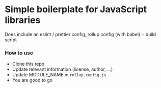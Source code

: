 # Simple boilerplate for JavaScript libraries

Does include an eslint / prettier config, rollup config (with babel) + build script

### How to use

- Clone this repo
- Update relevant information (license, author, ...)
- Update MODULE_NAME in `rollup.config.js`
- You are good to go
